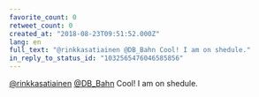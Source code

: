 ```yaml
---
favorite_count: 0
retweet_count: 0
created_at: "2018-08-23T09:51:52.000Z"
lang: en
full_text: "@rinkkasatiainen @DB_Bahn Cool! I am on shedule."
in_reply_to_status_id: "1032565476046585856"
---
```


[@rinkkasatiainen](https://twitter.com/rinkkasatiainen)
[@DB_Bahn](https://twitter.com/DB_Bahn) Cool! I am on shedule.
